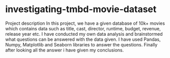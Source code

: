 # investigating-tmbd-movie-dataset


Project description
In this project, we have a given database of 10k+ movies which contains data such as title, cast, director, runtime, budget, revenue, release year etc. I have conducted my own data analysis and brainstormed what questions can be answered with the data given. I have used Pandas, Numpy, Matplotlib and Seaborn libraries to answer the questions. Finally after looking all the answer i have given my conclusions. 
